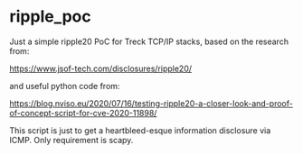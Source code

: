 # ripple_poc
Just a simple ripple20 PoC for Treck TCP/IP stacks, based on the research from:

https://www.jsof-tech.com/disclosures/ripple20/

and useful python code from:

https://blog.nviso.eu/2020/07/16/testing-ripple20-a-closer-look-and-proof-of-concept-script-for-cve-2020-11898/

This script is just to get a heartbleed-esque information disclosure via ICMP. Only requirement is scapy.
